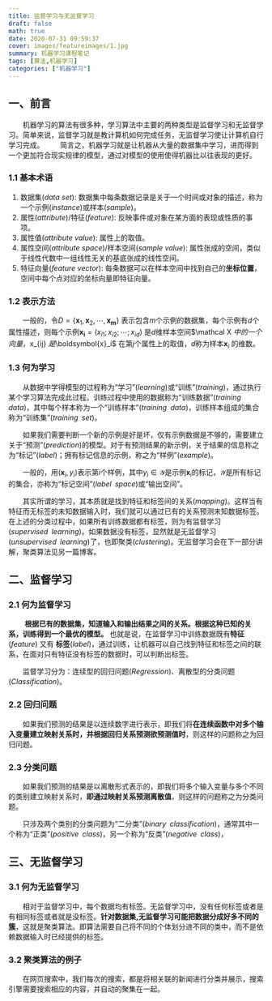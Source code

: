 ```yaml
---
title: 监督学习与无监督学习
draft: false
math: true
date: 2020-07-31 09:59:37
cover: images/featureimages/1.jpg
summary: 机器学习课程笔记
tags: [算法,机器学习]
categories: ["机器学习"]
---
```



## 一、前言

&emsp;&emsp;机器学习的算法有很多种，学习算法中主要的两种类型是监督学习和无监督学习。简单来说，监督学习就是教计算机如何完成任务，无监督学习使让计算机自行学习完成。
&emsp;&emsp;简言之，机器学习就是让机器从大量的数据集中学习，进而得到一个更加符合现实规律的模型，通过对模型的使用使得机器比以往表现的更好。

### 1.1 基本术语

1. 数据集(*data set*): 数据集中每条数据记录是关于一个时间或对象的描述，称为一个示例(*instance*)或样本(*sample*)。
2. 属性(*attribute*)/特征(*feature*): 反映事件或对象在某方面的表现或性质的事项。
3. 属性值(*attribute value*): 属性上的取值。
4. 属性空间(*attribute space*)/样本空间(*sample value*): 属性张成的空间，类似于线性代数中一组线性无关的基底张成的线性空间。
5. 特征向量(*feature vector*): 每条数据可以在样本空间中找到自己的**坐标位置**，空间中每个点对应的坐标向量即特征向量。

### 1.2 表示方法

&emsp;&emsp;一般的，令$D=\left\{\boldsymbol{x}_1,\boldsymbol{x}_2,\cdots,\boldsymbol{x}_{\boldsymbol{m}}\right\}$ 表示包含*m*个示例的数据集，每个示例有*d*个属性描述，则每个示例$\boldsymbol{x}_{\boldsymbol{i}}=\left(x_{i1};x_{i2};\cdots;x_{id}\right)$ 是*d*维样本空间$\mathcal X $中的一个向量，$x_{ij} $是$\boldsymbol{x}_i$ 在第*j*个属性上的取值，*d*称为样本$\boldsymbol{x}_i$ 的维数。

### 1.3 何为学习

&emsp;&emsp;从数据中学得模型的过程称为“学习”(*learning*)或“训练”(*training*)，通过执行某个学习算法完成此过程。训练过程中使用的数据称为“训练数据”(*training&ensp;data*)，其中每个样本称为一个“训练样本”(*training&ensp;data*)，训练样本组成的集合称为“训练集”(*training&ensp;set*)。

&emsp;&emsp;如果我们需要判断一个新的示例是好是坏，仅有示例数据是不够的，需要建立关于“预测”(*prediction*)的模型。对于有预测结果的新示例，关于结果的信息称之为“标记”(*label*)；拥有标记信息的示例，称之为“样例”(*example*)。

&emsp;&emsp;一般的，用$\left(\boldsymbol{x}_i,y_i\right)$表示第*i*个样例，其中$y_i\in \mathcal{Y}$是示例$\boldsymbol{x}_i$的标记，$\mathcal{Y}$是所有标记的集合，亦称为“标记空间”(*label&ensp;space*)或“输出空间”。

&emsp;&emsp;其实所谓的学习，其本质就是找到特征和标签间的关系(*mapping*)。这样当有特征而无标签的未知数据输入时，我们就可以通过已有的关系预测未知数据标签。在上述的分类过程中，如果所有训练数据都有标签，则为有监督学习(*supervised&ensp;learning*)。如果数据没有标签，显然就是无监督学习(*unsupervised&ensp;learning*)了，也即聚类(*clustering*)。无监督学习会在下一部分讲解，聚类算法见另一篇博客。

## 二、监督学习

### 2.1 何为监督学习

&emsp;&emsp; **根据已有的数据集，知道输入和输出结果之间的关系。根据这种已知的关系，训练得到一个最优的模型。** 也就是说，在监督学习中训练数据既有**特征**(*feature*) 又有 **标签**(*label*)，通过训练，让机器可以自己找到特征和标签之间的联系，在面对只有特征没有标签的数据时，可以判断出标签。

&emsp;&emsp;监督学习分为：连续型的回归问题(*Regression*)、离散型的分类问题(*Classification*)。

### 2.2 回归问题

&emsp;&emsp;如果我们预测的结果是以连续数字进行表示，即我们将**在连续函数中对多个输入变量建立映射关系时，并根据回归关系预测欲预测值时**，则这样的问题称之为回归问题。

### 2.3 分类问题

&emsp;&emsp;如果我们预测的结果是以离散形式表示的，即我们将多个输入变量与多个不同的类别建立映射关系时，**即通过映射关系预测离散值**，则这样的问题称之为分类问题。

&emsp;&emsp;只涉及两个类别的分类问题为“二分类”(*binary&ensp;classification*)，通常其中一个称为“正类”(*positive&ensp;class*)，另一个称为“反类”(*negative&ensp;class*)，

## 三、无监督学习

### 3.1 何为无监督学习

&emsp;&emsp;相对于监督学习中，每个数据均有标签。无监督学习中，没有任何标签或者是有相同标签或者就是没标签。**针对数据集,无监督学习可能把数据分成好多不同的簇**，这就是聚类算法。即算法需要自己将不同的个体划分进不同的类中，而不是依赖数据输入时已经提供的标签。

### 3.2 聚类算法的例子

&emsp;&emsp;在网页搜索中，我们每次的搜索，都是将相关联的新闻进行分类并展示，搜索引擎需要搜索相应的内容，并自动的聚集在一起。
